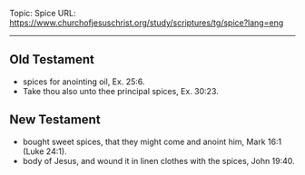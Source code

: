 Topic: Spice
URL: https://www.churchofjesuschrist.org/study/scriptures/tg/spice?lang=eng

---

## Old Testament

- spices for anointing oil, Ex. 25:6.
- Take thou also unto thee principal spices, Ex. 30:23.

## New Testament

- bought sweet spices, that they might come and anoint him, Mark 16:1 (Luke 24:1).
- body of Jesus, and wound it in linen clothes with the spices, John 19:40.

